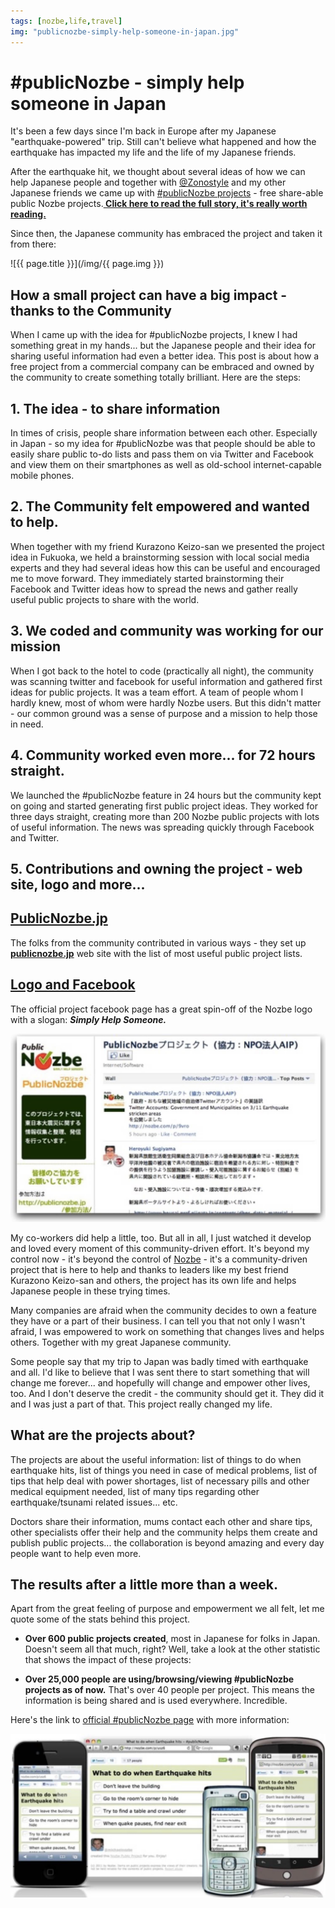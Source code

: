 ```yaml
---
tags: [nozbe,life,travel]
img: "publicnozbe-simply-help-someone-in-japan.jpg"
---
```


# #publicNozbe - simply help someone in Japan


It's been a few days since I'm back in Europe after my Japanese "earthquake-powered" trip. Still can't believe what happened and how the earthquake has impacted my life and the life of my Japanese friends.

After the earthquake hit, we thought about several ideas of how we can help Japanese people and together with [@Zonostyle](http://twitter.com/Zonostyle) and my other Japanese friends we came up with [#publicNozbe projects](http://www.nozbe.com/gtd/blog/post-2bce1065/#publicnozbe-public_nozbe_projects_for_japanese_people_and_everyone_else) - free share-able public Nozbe projects.**[ Click here to read the full story, it's really worth reading.](http://www.nozbe.com/gtd/blog/post-2bce1065/#publicnozbe-public_nozbe_projects_for_japanese_people_and_everyone_else)**

Since then, the Japanese community has embraced the project and taken it from there:  


<!--More-->

![{{ page.title }}](/img/{{ page.img }})

## How a small project can have a big impact - thanks to the Community

When I came up with the idea for #publicNozbe projects, I knew I had something great in my hands... but the Japanese people and their idea for sharing useful information had even a better idea. This post is about how a free project from a commercial company can be embraced and owned by the community to create something totally brilliant. Here are the steps:

## 1. The idea - to share information

In times of crisis, people share information between each other. Especially in Japan - so my idea for #publicNozbe was that people should be able to easily share public to-do lists and pass them on via Twitter and Facebook and view them on their smartphones as well as old-school internet-capable mobile phones.

## 2. The Community felt empowered and wanted to help.

When together with my friend Kurazono Keizo-san we presented the project idea in Fukuoka, we held a brainstorming session with local social media experts and they had several ideas how this can be useful and encouraged me to move forward. They immediately started brainstorming their Facebook and Twitter ideas how to spread the news and gather really useful public projects to share with the world.

## 3. We coded and community was working for our mission

When I got back to the hotel to code (practically all night), the community was scanning twitter and facebook for useful information and gathered first ideas for public projects. It was a team effort. A team of people whom I hardly knew, most of whom were hardly Nozbe users. But this didn't matter - our common ground was a sense of purpose and a mission to help those in need.

## 4. Community worked even more... for 72 hours straight.

We launched the #publicNozbe feature in 24 hours but the community kept on going and started generating first public project ideas. They worked for three days straight, creating more than 200 Nozbe public projects with lots of useful information. The news was spreading quickly through Facebook and Twitter.

## 5. Contributions and owning the project - web site, logo and more...

## [PublicNozbe.jp](http://publicnozbe.jp)

The folks from the community contributed in various ways - they set up **[publicnozbe.jp](http://publicnozbe.jp)** web site with the list of most useful public project lists.

## [Logo and Facebook](http://www.facebook.com/publicnozbe)

The official project facebook page has a great spin-off of the Nozbe logo with a slogan: **_Simply Help Someone._**

![{{ page.title }} 2](/img/publicnozbe-simply-help-someone-in-japan-2.jpg)

My co-workers did help a little, too. But all in all, I just watched it develop and loved every moment of this community-driven effort. It's beyond my control now - it's beyond the control of [Nozbe][n] - it's a community-driven project that is here to help and thanks to leaders like my best friend Kurazono Keizo-san and others, the project has its own life and helps Japanese people in these trying times.

Many companies are afraid when the community decides to own a feature they have or a part of their business. I can tell you that not only I wasn't afraid, I was empowered to work on something that changes lives and helps others. Together with my great Japanese community.

Some people say that my trip to Japan was badly timed with earthquake and all. I'd like to believe that I was sent there to start something that will change me forever... and hopefully will change and empower other lives, too. And I don't deserve the credit - the community should get it. They did it and I was just a part of that. This project really changed my life.

## What are the projects about?

The projects are about the useful information: list of things to do when earthquake hits, list of things you need in case of medical problems, list of tips that help deal with power shortages, list of necessary pills and other medical equipment needed, list of many tips regarding other earthquake/tsunami related issues... etc.

Doctors share their information, mums contact each other and share tips, other specialists offer their help and the community helps them create and publish public projects... the collaboration is beyond amazing and every day people want to help even more.

## The results after a little more than a week.

Apart from the great feeling of purpose and empowerment we all felt, let me quote some of the stats behind this project.

- **Over 600 public projects created**, most in Japanese for folks in Japan. Doesn't seem all that much, right? Well, take a look at the other statistic that shows the impact of these projects:

- **Over 25,000 people are using/browsing/viewing #publicNozbe projects as of now.** That's over 40 people per project. This means the information is being shared and is used everywhere. Incredible.

Here's the link to [official #publicNozbe page](http://www.publicnozbe.com/) with more information:

![{{ page.title }} 3](/img/publicnozbe-simply-help-someone-in-japan-3.jpg)


[n]: https://michael.gratis/nozbe
